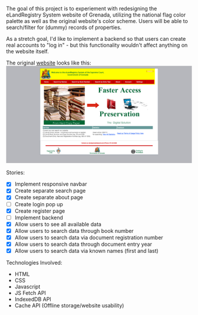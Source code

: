 The goal of this project is to experiement with redesigning the eLandRegistry System website of Grenada, utilizing the national flag color palette as well as the original website's color scheme. Users will be able to search/filter for (dummy) records of properties. 

As a stretch goal, I'd like to implement a backend so that users can create real accounts to "log in" - but this functionality wouldn't affect anything on the website itself.


The original [website](https://elandregistry.gov.gd/) looks like this:
![](images/screenshot.png)

Stories:
- [X] Implement responsive navbar
- [X] Create separate search page
- [X] Create separate about page
- [ ] Create login pop up
- [X] Create register page
- [ ] Implement backend
- [X] Allow users to see all available data
- [X] Allow users to search data through book number
- [X] Allow users to search data via document registration number
- [X] Allow users to search data through document entry year
- [X] Allow users to search data via known names (first and last)

Technologies Involved:
- HTML
- CSS
- Javascript
- JS Fetch API
- IndexedDB API
- Cache API (Offline storage/website usability)
